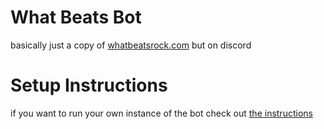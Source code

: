 # What Beats Bot
basically just a copy of [whatbeatsrock.com](https://whatbeatsrock.com) but on discord

# Setup Instructions
if you want to run your own instance of the bot check out [the instructions](DEV_SETUP.md)